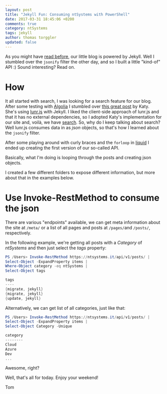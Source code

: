 ```yaml
---
layout: post
title: "Jekyll Fun: Consuming ntSystems with PowerShell"
date: 2017-03-31 18:45:06 +0200
comments: true
category: ntSystems
tags: jekyll
author: thomas torggler
updated: false
---
```


As you might have [read before](https://ntsystems.it/post/Welcome-to-the-all-new-ntSystems), our little blog is powered by Jekyll. Well I stumbled over the `jsonify` filter the other day, and so I built a little "kind-of" API :) Sound interesting? Read on.

<!-- more -->

# How

It all started with search, I was looking for a search feature for our blog. After some testing with [Algolia](https://www.algolia.com) I stumbled over [this great post](http://katydecorah.com/code/lunr-and-jekyll/) by Katy. She's using [lunr.js](http://lunrjs.com) with Jekyll. I liked the client-side approach of lunr.js and that it has no external dependencies, so I adopted Katy's implementation for our site and, voilà, we have [search](https://ntsystems.it/search/). So, why do I keep talking about search? Well lunr.js consumes data in as *json* objects, so that's how I learned about the `jsonify` filter.

After some playing around with curly braces and the `forloop` in [liquid](https://help.shopify.com/themes/liquid/objects/for-loops) I ended up creating the first version of our so-called API.

Basically, what I'm doing is looping through the posts and creating json objects.

<script src="https://gist.github.com/tomtorggler/45bd5478bc8d3542cb7ddb84e2c8eee7.js"></script>

I created a few different folders to expose different information, but more about that in the examples below.

# Use Invoke-RestMethod to consume the json

There are various "endpoints" available, we can get meta information about the site at `/meta/` or a list of all pages and posts at `/pages/`and `/posts/`, respectively.

In the following example, we're getting all posts with a *Category* of *ntSystems* and then just select the *tags* property:

```powershell
PS /Users> Invoke-RestMethod https://ntsystems.it/api/v1/posts/ | 
Select-Object -ExpandProperty items | 
Where-Object category -eq ntSystems | 
Select-Object tags

tags
----
{migrate, jekyll}
{migrate, jekyll}
{update, jekyll}

```

Alternatively, we can get list of all categories, just like that:

```powershell
PS /Users> Invoke-RestMethod https://ntsystems.it/api/v1/posts/ | 
Select-Object -ExpandProperty items | 
Select-Object Category -Unique

category
--------
Cloud
Azure
Dev
...

```

Awesome, right? 

Well, that's all for today. Enjoy your weekend!

Tom 
